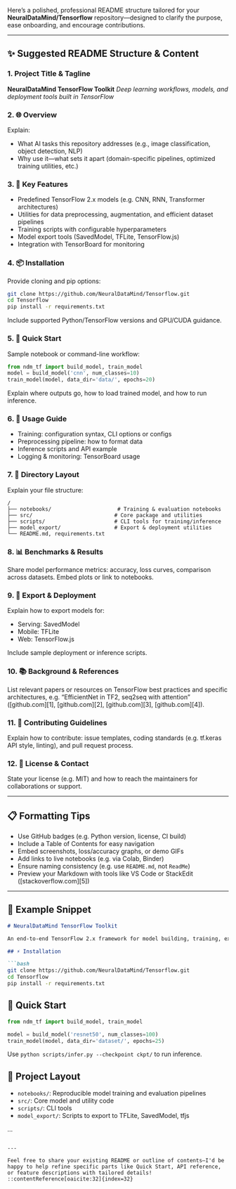 Here’s a polished, professional README structure tailored for your **NeuralDataMind/Tensorflow** repository—designed to clarify the purpose, ease onboarding, and encourage contributions.

---

## ✨ Suggested README Structure & Content

### 1. Project Title & Tagline

**NeuralDataMind TensorFlow Toolkit**
*Deep learning workflows, models, and deployment tools built in TensorFlow*

### 2. 🌐 Overview

Explain:

* What AI tasks this repository addresses (e.g., image classification, object detection, NLP)
* Why use it—what sets it apart (domain-specific pipelines, optimized training utilities, etc.)

### 3. 🚀 Key Features

* Predefined TensorFlow 2.x models (e.g. CNN, RNN, Transformer architectures)
* Utilities for data preprocessing, augmentation, and efficient dataset pipelines
* Training scripts with configurable hyperparameters
* Model export tools (SavedModel, TFLite, TensorFlow\.js)
* Integration with TensorBoard for monitoring

### 4. 📦 Installation

Provide cloning and pip options:

```bash
git clone https://github.com/NeuralDataMind/Tensorflow.git
cd Tensorflow
pip install -r requirements.txt
```

Include supported Python/TensorFlow versions and GPU/CUDA guidance.

### 5. 🧪 Quick Start

Sample notebook or command-line workflow:

```python
from ndm_tf import build_model, train_model
model = build_model('cnn', num_classes=10)
train_model(model, data_dir='data/', epochs=20)
```

Explain where outputs go, how to load trained model, and how to run inference.

### 6. 🧭 Usage Guide

* Training: configuration syntax, CLI options or configs
* Preprocessing pipeline: how to format data
* Inference scripts and API example
* Logging & monitoring: TensorBoard usage

### 7. 📁 Directory Layout

Explain your file structure:

```
/
├── notebooks/                     # Training & evaluation notebooks
├── src/                          # Core package and utilities
├── scripts/                      # CLI tools for training/inference
├── model_export/                 # Export & deployment utilities
└── README.md, requirements.txt
```

### 8. 📊 Benchmarks & Results

Share model performance metrics: accuracy, loss curves, comparison across datasets. Embed plots or link to notebooks.

### 9. 🔧 Export & Deployment

Explain how to export models for:

* Serving: SavedModel
* Mobile: TFLite
* Web: TensorFlow\.js

Include sample deployment or inference scripts.

### 10. 📚 Background & References

List relevant papers or resources on TensorFlow best practices and specific architectures, e.g. “EfficientNet in TF2, seq2seq with attention” ([github.com][1], [github.com][2], [github.com][3], [github.com][4]).

### 11. 🤝 Contributing Guidelines

Explain how to contribute: issue templates, coding standards (e.g. tf.keras API style, linting), and pull request process.

### 12. 📄 License & Contact

State your license (e.g. MIT) and how to reach the maintainers for collaborations or support.

---

## 📋 Formatting Tips

* Use GitHub badges (e.g. Python version, license, CI build)
* Include a Table of Contents for easy navigation
* Embed screenshots, loss/accuracy graphs, or demo GIFs
* Add links to live notebooks (e.g. via Colab, Binder)
* Ensure naming consistency (e.g. use `README.md`, not `ReadMe`)
* Preview your Markdown with tools like VS Code or StackEdit ([stackoverflow.com][5])

---

## 🧩 Example Snippet

````markdown
# NeuralDataMind TensorFlow Toolkit

An end-to-end TensorFlow 2.x framework for model building, training, exporting, and deployment—complete with scripts, notebooks, and examples.

## ⚡ Installation

```bash
git clone https://github.com/NeuralDataMind/Tensorflow.git
cd Tensorflow
pip install -r requirements.txt
````

## 🚀 Quick Start

```python
from ndm_tf import build_model, train_model

model = build_model('resnet50', num_classes=100)
train_model(model, data_dir='dataset/', epochs=25)
```

Use `python scripts/infer.py --checkpoint ckpt/` to run inference.

## 📁 Project Layout

* `notebooks/`: Reproducible model training and evaluation pipelines
* `src/`: Core model and utility code
* `scripts/`: CLI tools
* `model_export/`: Scripts to export to TFLite, SavedModel, tfjs

...

```

---

Feel free to share your existing README or outline of contents—I'd be happy to help refine specific parts like Quick Start, API reference, or feature descriptions with tailored details!
::contentReference[oaicite:32]{index=32}
```
